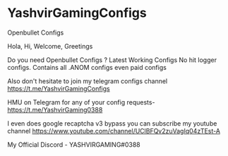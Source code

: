 # YashvirGamingConfigs
Openbullet Configs

Hola, Hi, Welcome, Greetings

Do you need Openbullet Configs ?
Latest Working Configs
No hit logger configs.
Contains all .ANOM configs even paid configs


Also don't hesitate to join my telegram configs channel
https://t.me/YashvirGamingConfigs

HMU on Telegram for any of your config requests- 
https://t.me/YashvirGaming0388

I even does google recaptcha v3 bypass
you can subscribe my youtube channel 
https://www.youtube.com/channel/UClBFQv2zuVagIq04zTEst-A


My Official Discord - YASHVIRGAMING#0388



